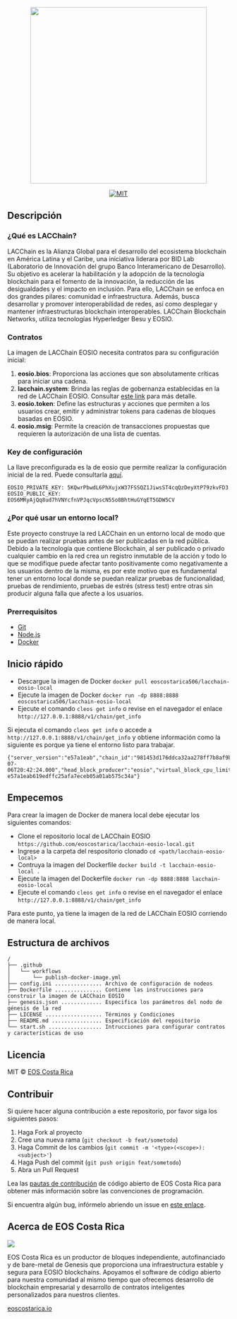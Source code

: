 <p align="center">
	<a href="https://eosio.lacchain.net">
		<img src="https://raw.githubusercontent.com/lacchain/eosio.lacchain.net/master/static/img/logos/lacchain-eosio-logo.png"
		width="400px" >
	</a>
</p>

<p align="center">
	<a href="#">
		<img src="https://img.shields.io/dub/l/vibe-d.svg" alt="MIT">
	</a>
</p>

## Descripción

### ¿Qué es LACChain?
LACChain es la Alianza Global para el desarrollo del ecosistema blockchain en América Latina y el Caribe, una iniciativa liderara por BID Lab (Laboratorio de Innovación del grupo Banco Interamericano de Desarrollo). Su objetivo es acelerar la habilitación y la adopción de la tecnología blockchain para el fomento de la innovación, la reducción de las desigualdades y el impacto en inclusión. Para ello, LACChain se enfoca en dos grandes pilares: comunidad e infraestructura. Además, busca desarrollar y promover interoperabilidad de redes, así como desplegar y mantener infraestructuras blockchain interoperables. LACChain Blockchain Networks, utiliza tecnologías Hyperledger Besu y EOSIO.

### Contratos
La imagen de LACChain EOSIO necesita contratos para su configuración inicial:
1. **eosio.bios**: Proporciona las acciones que son absolutamente críticas para iniciar una cadena.
2. **lacchain.system**: Brinda las reglas de gobernanza establecidas en la red de LACChain EOSIO. Consultar [este link](https://eosio.lacchain.net/en/docs/eosio/) para más detalle.
3. **eosio.token**: Define las estructuras y acciones que permiten a los usuarios crear, emitir y administrar tokens para cadenas de bloques basadas en EOSIO.
4. **eosio.msig**: Permite la creación de transacciones propuestas que requieren la autorización de una lista de cuentas.

### Key de configuración
La llave preconfigurada es la de eosio que permite realizar la configuración inicial de la red. Puede consultarla [aquí](https://github.com/eoscostarica/lacchain-eosio-local/blob/main/Dockerfile#L43).
```
EOSIO_PRIVATE_KEY: 5KQwrPbwdL6PhXujxW37FSSQZ1JiwsST4cqQzDeyXtP79zkvFD3
EOSIO_PUBLIC_KEY:  EOS6MRyAjQq8ud7hVNYcfnVPJqcVpscN5So8BhtHuGYqET5GDW5CV
```

### ¿Por qué usar un entorno local?
Este proyecto construye la red LACChain en un entorno local de modo que se puedan realizar pruebas antes de ser publicadas en la red pública. Debido a la tecnología que contiene Blockchain, al ser publicado o privado cualquier cambio en la red crea un registro inmutable de la acción y todo lo que se modifique puede afectar tanto positivamente como negativamente a los usuarios dentro de la misma, es por este motivo que es fundamental tener un entorno local donde se puedan realizar pruebas de funcionalidad, pruebas de rendimiento, pruebas de estrés (stress test) entre otras sin producir alguna falla que afecte a los usuarios.

### Prerrequisitos
- [Git](https://git-scm.com/)
- [Node.js](https://nodejs.org/en/)
- [Docker](https://www.docker.com/)

## Inicio rápido
- Descargue la imagen de Docker `docker pull eoscostarica506/lacchain-eosio-local`
- Ejecute la imagen de Docker `docker run -dp 8888:8888 eoscostarica506/lacchain-eosio-local`
- Ejecute el comando `cleos get info` o revise en el navegador el enlace `http://127.0.0.1:8888/v1/chain/get_info`

Si ejecuta el comando `cleos get info` o accede a `http://127.0.0.1:8888/v1/chain/get_info` y obtiene información como la siguiente es porque ya tiene el entorno listo para trabajar.

```
{"server_version":"e57a1eab","chain_id":"981453d176ddca32aa278ff7b8af9bf4632de00ab49db273db03115705d90c5a","head_block_num":7,"last_irreversible_block_num":6,"last_irreversible_block_id":"00000006ce0e04cb174e797d1f910945d1ba1c82d925c0f0e3721e392e72e37d","head_block_id":"0000000728b21e87b801d17207477c9cc057e1ff7535ce4c4bae5c38d779f531","head_block_time":"2021-07-06T20:42:24.000","head_block_producer":"eosio","virtual_block_cpu_limit":201202,"virtual_block_net_limit":1054885,"block_cpu_limit":199900,"block_net_limit":1048576,"server_version_string":"v2.0.12","fork_db_head_block_num":7,"fork_db_head_block_id":"0000000728b21e87b801d17207477c9cc057e1ff7535ce4c4bae5c38d779f531","server_full_version_string":"v2.0.12-e57a1eab619edffc25afa7eceb05a01ab575c34a"}
```

## Empecemos
Para crear la imagen de Docker de manera local debe ejecutar los siguientes comandos:
- Clone el repositorio local de LACChain EOSIO `https://github.com/eoscostarica/lacchain-eosio-local.git`
- Ingrese a la carpeta del respositorio clonado `cd <path/lacchain-eosio-local>`
- Contruya la imagen del Dockerfile `docker build -t lacchain-eosio-local .`
- Ejecute la imagen del Dockerfile `docker run -dp 8888:8888 lacchain-eosio-local`
- Ejecute el comando `cleos get info` o revise en el navegador el enlace `http://127.0.0.1:8888/v1/chain/get_info`

Para este punto, ya tiene la imagen de la red de LACChain EOSIO corriendo de manera local.

## Estructura de archivos
```text title="./lacchain-eosio-local"
/
├── .github
│   └── workflows
│       └── publish-docker-image.yml
├── config.ini ............... Archivo de configuración de nodeos
├── Dockerfile ............... Contiene las instrucciones para construir la imagen de LACChain EOSIO
├── genesis.json ............. Especifica los parámetros del nodo de génesis de la red
├── LICENSE .................. Términos y Condiciones
├── README.md ................ Especificación del repositorio
└── start.sh ................. Intrucciones para configurar contratos y características de uso
```

## Licencia
MIT © [EOS Costa Rica](https://eoscostarica.io/)

## Contribuir
Si quiere hacer alguna contribución a este repositorio, por favor siga los siguientes pasos:

1. Haga Fork al proyecto
2. Cree una nueva rama (`git checkout -b feat/sometodo`)
3. Haga Commit de los cambios (`git commit -m '<type>(<scope>): <subject>'`)
4. Haga Push del commit (`git push origin feat/sometodo`)
5. Abra un Pull Request

Lea las [pautas de contribución](https://guide.eoscostarica.io/docs/open-source-guidelines/) de código abierto de EOS Costa Rica para obtener más información sobre las convenciones de programación.

Si encuentra algún bug, infórmelo abriendo un issue en [este enlace](https://github.com/eoscostarica/lacchain-eosio-local/issues).


## Acerca de EOS Costa Rica
<div style={{ display: "block", textAlign: "center" }}>
<img style={{ width: "50%" }} src="https://raw.githubusercontent.com/eoscostarica/design-assets/master/logos/eosCR/fullColor-horizontal-transparent-white.png" />
</div>

EOS Costa Rica es un productor de bloques independiente, autofinanciado y de bare-metal de Genesis que proporciona una infraestructura estable y segura para EOSIO blockchains. Apoyamos el software de código abierto para nuestra comunidad al mismo tiempo que ofrecemos desarrollo de blockchain empresarial y desarrollo de contratos inteligentes personalizados para nuestros clientes.

[eoscostarica.io](https://eoscostarica.io/)